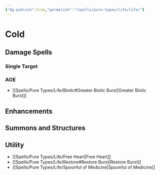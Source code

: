 ```yaml
---
{"dg-publish":true,"permalink":"/spells/pure-types/life/life/"}
---
```


# Cold
## Damage Spells

### Single Target

### AOE
- [[Spells/Pure Types/Life/Biotic#Greater Biotic Burst\|Greater Biotic Burst]]

## Enhancements

## Summons and Structures

## Utility
- [[Spells/Pure Types/Life/Free Heart\|Free Heart]]
- [[Spells/Pure Types/Life/Restore#Restore Burst\|Restore Burst]]
- [[Spells/Pure Types/Life/Spoonful of Medicine\|Spoonful of Medicine]]